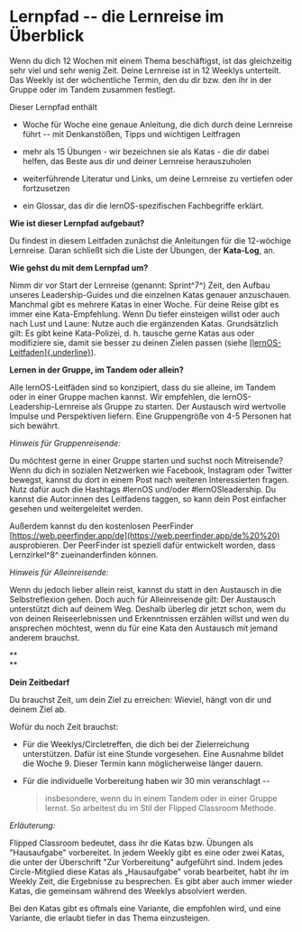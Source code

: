 # Lernpfad -- die Lernreise im Überblick

Wenn du dich 12 Wochen mit einem Thema beschäftigst, ist das
gleichzeitig sehr viel und sehr wenig Zeit. Deine Lernreise ist in 12
Weeklys unterteilt. Das Weekly ist der wöchentliche Termin, den du dir
bzw. den ihr in der Gruppe oder im Tandem zusammen festlegt.

Dieser Lernpfad enthält

-   Woche für Woche eine genaue Anleitung, die dich durch deine
    Lernreise führt -- mit Denkanstößen, Tipps und wichtigen Leitfragen

-   mehr als 15 Übungen - wir bezeichnen sie als Katas - die dir dabei
    helfen, das Beste aus dir und deiner Lernreise herauszuholen

-   weiterführende Literatur und Links, um deine Lernreise zu vertiefen
    oder fortzusetzen

-   ein Glossar, das dir die lernOS-spezifischen Fachbegriffe erklärt.

**Wie ist dieser Lernpfad aufgebaut?**

Du findest in diesem Leitfaden zunächst die Anleitungen für die
12-wöchige Lernreise. Daran schließt sich die Liste der Übungen, der
**Kata-Log**, an.

**Wie gehst du mit dem Lernpfad um?**

Nimm dir vor Start der Lernreise (genannt: Sprint^7^) Zeit, den Aufbau
unseres Leadership-Guides und die einzelnen Katas genauer anzuschauen.
Manchmal gibt es mehrere Katas in einer Woche. Für deine Reise gibt es
immer eine Kata-Empfehlung. Wenn Du tiefer einsteigen willst oder auch
nach Lust und Laune: Nutze auch die ergänzenden Katas. Grundsätzlich
gilt: Es gibt keine Kata-Polizei, d. h. tausche gerne Katas aus oder
modifiziere sie, damit sie besser zu deinen Zielen passen (siehe
[[lernOS-Leitfaden]{.underline}](https://cogneon.github.io/lernos-for-you/de/2-2-1-Kata-1/)).

**Lernen in der Gruppe, im Tandem oder allein?**

Alle lernOS-Leitfäden sind so konzipiert, dass du sie alleine, im Tandem
oder in einer Gruppe machen kannst. Wir empfehlen, die
lernOS-Leadership-Lernreise als Gruppe zu starten. Der Austausch wird
wertvolle Impulse und Perspektiven liefern. Eine Gruppengröße von 4-5
Personen hat sich bewährt.

*Hinweis für Gruppenreisende:*

Du möchtest gerne in einer Gruppe starten und suchst noch Mitreisende?
Wenn du dich in sozialen Netzwerken wie Facebook, Instagram oder Twitter
bewegst, kannst du dort in einem Post nach weiteren Interessierten
fragen. Nutz dafür auch die Hashtags #lernOS und/oder #lernOSleadership.
Du kannst die Autor:innen des Leitfadens taggen, so kann dein Post
einfacher gesehen und weitergeleitet werden.

Außerdem kannst du den kostenlosen PeerFinder
[https://web.peerfinder.app/de](https://web.peerfinder.app/de%20%20)
ausprobieren. Der PeerFinder ist speziell dafür entwickelt worden, dass
Lernzirkel^8^ zueinanderfinden können.

*Hinweis für Alleinreisende:*

Wenn du jedoch lieber allein reist, kannst du statt in den Austausch in
die Selbstreflexion gehen. Doch auch für Alleinreisende gilt: Der
Austausch unterstützt dich auf deinem Weg. Deshalb überleg dir jetzt
schon, wem du von deinen Reiseerlebnissen und Erkenntnissen erzählen
willst und wen du ansprechen möchtest, wenn du für eine Kata den
Austausch mit jemand anderem brauchst.

**\
**

**Dein Zeitbedarf**

Du brauchst Zeit, um dein Ziel zu erreichen: Wieviel, hängt von dir und
deinem Ziel ab.

Wofür du noch Zeit brauchst:

-   Für die Weeklys/Circletreffen, die dich bei der Zielerreichung
    unterstützen. Dafür ist eine Stunde vorgesehen. Eine Ausnahme bildet
    die Woche 9. Dieser Termin kann möglicherweise länger dauern.

-   Für die individuelle Vorbereitung haben wir 30 min veranschlagt --
    > insbesondere, wenn du in einem Tandem oder in einer Gruppe lernst.
    > So arbeitest du im Stil der Flipped Classroom Methode.

*Erläuterung:*

Flipped Classroom bedeutet, dass ihr die Katas bzw. Übungen als
"Hausaufgabe" vorbereitet. In jedem Weekly gibt es eine oder zwei Katas,
die unter der Überschrift "Zur Vorbereitung" aufgeführt sind. Indem
jedes Circle-Mitglied diese Katas als „Hausaufgabe" vorab bearbeitet,
habt ihr im Weekly Zeit, die Ergebnisse zu besprechen. Es gibt aber auch
immer wieder Katas, die gemeinsam während des Weeklys absolviert werden.

Bei den Katas gibt es oftmals eine Variante, die empfohlen wird, und
eine Variante, die erlaubt tiefer in das Thema einzusteigen.
